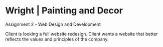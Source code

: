 # Wright | Painting and Decor
 Assignment 2 - Web Design and Development

Client is looking a full website redesign. Client wants a website that better reflects the values and principles of the company.
